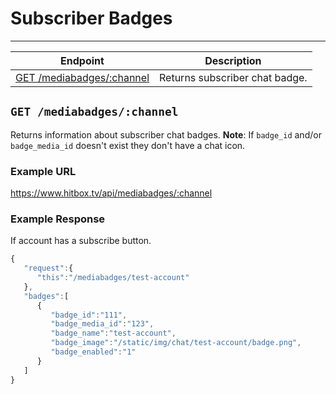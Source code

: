# Subscriber Badges
***

| Endpoint | Description |
| ---- | --------------- |
| [GET /mediabadges/:channel](/channel/subscriber_badges.md#get-mediabadgeschannel) | Returns subscriber chat badge. |

## `GET /mediabadges/:channel`

Returns information about subscriber chat badges.
**Note**: If `badge_id` and/or `badge_media_id` doesn't exist they don't have a chat icon.

### Example URL

https://www.hitbox.tv/api/mediabadges/:channel

### Example Response 

If account has a subscribe button.
```javascript
{
   "request":{
      "this":"/mediabadges/test-account"
   },
   "badges":[
      {
         "badge_id":"111",
         "badge_media_id":"123",
         "badge_name":"test-account",
         "badge_image":"/static/img/chat/test-account/badge.png",
         "badge_enabled":"1"
      }
   ]
}
```
